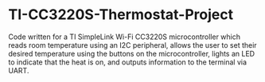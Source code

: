 # TI-CC3220S-Thermostat-Project

Code written for a TI SimpleLink Wi-Fi CC3220S microcontroller which reads room temperature using an I2C peripheral, allows the user to set their desired temperature using the buttons on the microcontroller, lights an LED to indicate that the heat is on, and outputs information to the terminal via UART.

